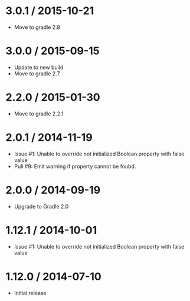 3.0.1 / 2015-10-21
==================

* Move to gradle 2.8

3.0.0 / 2015-09-15
==================

* Update to new build
* Move to gradle 2.7

2.2.0 / 2015-01-30
==================

* Move to gradle 2.2.1

2.0.1 / 2014-11-19
==================

* Issue #1: Unable to override not initialized Boolean property with false value
* Pull #9: Emit warning if property cannot be foubd.

2.0.0 / 2014-09-19
==================

* Upgrade to Gradle 2.0

1.12.1 / 2014-10-01
==================

* Issue #1: Unable to override not initialized Boolean property with false value

1.12.0 / 2014-07-10
==================

* Initial release
